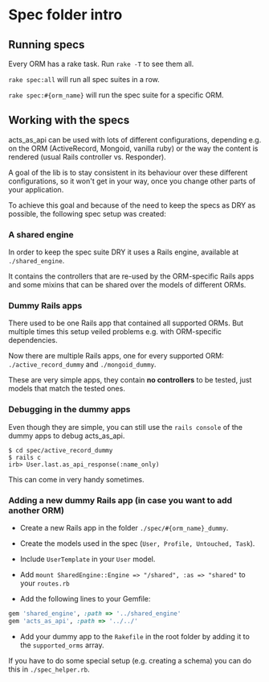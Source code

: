 # Spec folder intro

## Running specs

Every ORM has a rake task. Run `rake -T` to see them all.

`rake spec:all` will run all spec suites in a row.

`rake spec:#{orm_name}` will run the spec suite for a specific ORM.

## Working with the specs

acts_as_api can be used with lots of different configurations, depending e.g. on the ORM (ActiveRecord, Mongoid, vanilla ruby) or the way the content is rendered (usual Rails controller vs. Responder).

A goal of the lib is to stay consistent in its behaviour over these different configurations, so it won't get in your way, once you change other parts of your application.

To achieve this goal and because of the need to keep the specs as DRY as possible, the following spec setup was created:

### A shared engine

In order to keep the spec suite DRY it uses a Rails engine, available at `./shared_engine`.

It contains the controllers that are re-used by the ORM-specific Rails apps and some mixins that can be shared over the models of different ORMs.

### Dummy Rails apps

There used to be one Rails app that contained all supported ORMs. But multiple times this setup veiled problems e.g. with ORM-specific dependencies.

Now there are multiple Rails apps, one for every supported ORM: `./active_record_dummy` and `./mongoid_dummy`.

These are very simple apps, they contain **no controllers** to be tested, just models that match the tested ones.

### Debugging in the dummy apps

Even though they are simple, you can still use the `rails console` of the dummy apps to debug acts_as_api.

```
$ cd spec/active_record_dummy
$ rails c
irb> User.last.as_api_response(:name_only)
```

This can come in very handy sometimes.

### Adding a new dummy Rails app (in case you want to add another ORM)

* Create a new Rails app in the folder `./spec/#{orm_name}_dummy`.

* Create the models used in the spec (`User, Profile, Untouched, Task`).

* Include `UserTemplate` in your `User` model.

* Add `mount SharedEngine::Engine => "/shared", :as => "shared"` to your `routes.rb`

* Add the following lines to your Gemfile:

```ruby
gem 'shared_engine', :path => '../shared_engine'
gem 'acts_as_api', :path => '../../'
```

* Add your dummy app to the `Rakefile` in the root folder by adding it to the `supported_orms` array.

If you have to do some special setup (e.g. creating a schema) you can do this in `./spec_helper.rb`.
